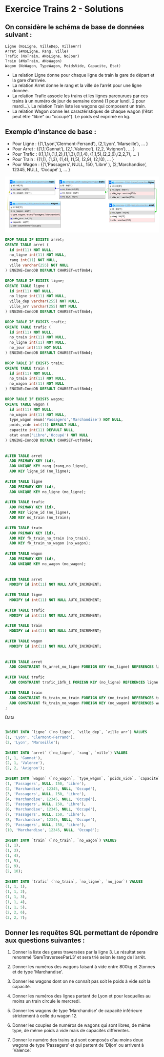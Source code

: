 # Exercice Trains 2 - Solutions

## On considère le schéma de base de données suivant :

```
Ligne (NoLigne, VilleDep, VilleArr)
Arret (#NoLigne, Rang, Ville)
Trafic (NoTrain, #NoLigne, NoJour)
Train (#NoTrain, #NoWagon)
Wagon (NoWagon, TypeWagon, PoidsVide, Capacite, Etat)
```

- La relation Ligne donne pour chaque ligne de train la gare de départ et la gare d’arrivée.
- La relation Arret donne le rang et la ville de l’arrêt pour une ligne donnée.
- La relation Trafic associe les trains et les lignes parcourues par ces trains à un numéro de jour de semaine donné (1 pour lundi, 2 pour mardi...). La relation Train liste les wagons qui composent un train.
- La relation Wagon donne les caractéristiques de chaque wagon (l’état peut être "libre" ou "occupé"). Le poids est exprimé en kg.

## Exemple d’instance de base :

- Pour Ligne : {(1,’Lyon’,’Clermont-Ferrand’), (2,’Lyon’, ’Marseille’), ... }
- Pour Arret : {(1,1,’Gannat’), (2,1,’Valence’), (2,2, ’Avignon’), ... }
- Pour Trafic : {(1,1,1),(1,1,2),(1,1,3),(1,1,4), (1,1,5),(2,2,6),(2,2,7), ... }
- Pour Train : {(1,1), (1,3), (1,4), (1,5), (2,9), (2,10), ... }
- Pour Wagon : {(1,’Passagers’, NULL, 150, ’Libre’ ),
  (2,’Marchandise’, 12345, NULL, ’Occupé’ ), ... }

<img src="Exercice-Trains-2-Solutions.png" style="display:block; margin: 1em auto;" />

```sql
DROP TABLE IF EXISTS arret;
CREATE TABLE arret (
  id int(11) NOT NULL,
  no_ligne int(11) NOT NULL,
  rang int(11) NOT NULL,
  ville varchar(255) NOT NULL
) ENGINE=InnoDB DEFAULT CHARSET=utf8mb4;

DROP TABLE IF EXISTS ligne;
CREATE TABLE ligne (
  id int(11) NOT NULL,
  no_ligne int(11) NOT NULL,
  ville_dep varchar(255) NOT NULL,
  ville_arr varchar(255) NOT NULL
) ENGINE=InnoDB DEFAULT CHARSET=utf8mb4;

DROP TABLE IF EXISTS trafic;
CREATE TABLE trafic (
  id int(11) NOT NULL,
  no_train int(11) NOT NULL,
  no_ligne int(11) NOT NULL,
  no_jour int(11) NOT NULL
) ENGINE=InnoDB DEFAULT CHARSET=utf8mb4;

DROP TABLE IF EXISTS train;
CREATE TABLE train (
  id int(11) NOT NULL,
  no_train int(11) NOT NULL,
  no_wagon int(11) NOT NULL
) ENGINE=InnoDB DEFAULT CHARSET=utf8mb4;

DROP TABLE IF EXISTS wagon;
CREATE TABLE wagon (
  id int(11) NOT NULL,
  no_wagon int(11) NOT NULL,
  type_wagon enum('Passagers','Marchandise') NOT NULL,
  poids_vide int(11) DEFAULT NULL,
  capacite int(11) DEFAULT NULL,
  etat enum('Libre','Occupé') NOT NULL
) ENGINE=InnoDB DEFAULT CHARSET=utf8mb4;


ALTER TABLE arret
  ADD PRIMARY KEY (id),
  ADD UNIQUE KEY rang (rang,no_ligne),
  ADD KEY ligne_id (no_ligne);

ALTER TABLE ligne
  ADD PRIMARY KEY (id),
  ADD UNIQUE KEY no_ligne (no_ligne);

ALTER TABLE trafic
  ADD PRIMARY KEY (id),
  ADD KEY ligne_id (no_ligne),
  ADD KEY no_train (no_train);

ALTER TABLE train
  ADD PRIMARY KEY (id),
  ADD KEY fk_train_no_train (no_train),
  ADD KEY fk_train_no_wagon (no_wagon);

ALTER TABLE wagon
  ADD PRIMARY KEY (id),
  ADD UNIQUE KEY no_wagon (no_wagon);


ALTER TABLE arret
  MODIFY id int(11) NOT NULL AUTO_INCREMENT;

ALTER TABLE ligne
  MODIFY id int(11) NOT NULL AUTO_INCREMENT;

ALTER TABLE trafic
  MODIFY id int(11) NOT NULL AUTO_INCREMENT;

ALTER TABLE train
  MODIFY id int(11) NOT NULL AUTO_INCREMENT;

ALTER TABLE wagon
  MODIFY id int(11) NOT NULL AUTO_INCREMENT;


ALTER TABLE arret
  ADD CONSTRAINT fk_arret_no_ligne FOREIGN KEY (no_ligne) REFERENCES ligne (no_ligne) ON DELETE CASCADE ON UPDATE CASCADE;

ALTER TABLE trafic
  ADD CONSTRAINT trafic_ibfk_1 FOREIGN KEY (no_ligne) REFERENCES ligne (no_ligne) ON DELETE CASCADE ON UPDATE CASCADE;

ALTER TABLE train
  ADD CONSTRAINT fk_train_no_train FOREIGN KEY (no_train) REFERENCES trafic (no_train),
  ADD CONSTRAINT fk_train_no_wagon FOREIGN KEY (no_wagon) REFERENCES wagon (no_wagon) ON DELETE CASCADE ON UPDATE CASCADE;
;

```

Data

```sql

INSERT INTO `ligne` (`no_ligne`, `ville_dep`, `ville_arr`) VALUES
(1, 'Lyon', 'Clermont-Ferrand'),
(2, 'Lyon', 'Marseille');

INSERT INTO `arret` (`no_ligne`, `rang`, `ville`) VALUES
(1, 1, 'Gannat'),
(2, 1, 'Valence'),
(2, 2, 'Avignon');

INSERT INTO `wagon` (`no_wagon`, `type_wagon`, `poids_vide`, `capacite`, `etat`) VALUES
(1, 'Passagers', NULL, 150, 'Libre'),
(2, 'Marchandise', 12345, NULL, 'Occupé'),
(3, 'Passagers', NULL, 150, 'Libre'),
(4, 'Marchandise', 12345, NULL, 'Occupé'),
(5, 'Passagers', NULL, 150, 'Libre'),
(6, 'Marchandise', 12345, NULL, 'Occupé'),
(7, 'Passagers', NULL, 150, 'Libre'),
(8, 'Marchandise', 12345, NULL, 'Occupé'),
(9, 'Passagers', NULL, 150, 'Libre'),
(10, 'Marchandise', 12345, NULL, 'Occupé');

INSERT INTO `train` (`no_train`, `no_wagon`) VALUES
(1, 1),
(1, 3),
(1, 4),
(1, 5),
(2, 9),
(2, 10);

INSERT INTO `trafic` (`no_train`, `no_ligne`, `no_jour`) VALUES
(1, 1, 1),
(1, 1, 2),
(1, 1, 3),
(1, 1, 4),
(1, 1, 5),
(2, 2, 6),
(2, 2, 7);
```

## Donner les requêtes SQL permettant de répondre aux questions suivantes :

1. Donner la liste des gares traversées par la ligne 3. Le résultat sera renommé ’GareTraverseeParL3’ et sera trié selon le rang de l’arrêt.

2. Donner les numéros des wagons faisant à vide entre 800kg et 2tonnes et de type ’Marchandise’.

3. Donner les wagons dont on ne connaît pas soit le poids à vide soit la capacité.

4. Donner les numéros des lignes partant de Lyon et pour lesquelles au moins un train circule le mercredi.

5. Donner les wagons de type ’Marchandise’ de capacité inférieure strictement à celle du wagon 12.

6. Donner les couples de numéros de wagons qui sont libres, de même type, de même poids à vide mais de capacités différentes.

7. Donner le numéro des trains qui sont composés d’au moins deux wagons de type ’Passagers’ et qui partent de ’Dijon’ ou arrivent à ’Valence’.
